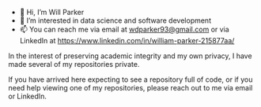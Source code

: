 - 👋 Hi, I’m Will Parker
- 👀 I’m interested in data science and software development
- 📫 You can reach me via email at wdparker93@gmail.com or via LinkedIn at https://www.linkedin.com/in/william-parker-215877aa/

In the interest of preserving academic integrity and my own privacy, I have made several of my repositories private. 

If you have arrived here expecting to see a repository full of code, or if you need help viewing one of my repositories, please reach out to me via email or LinkedIn.
